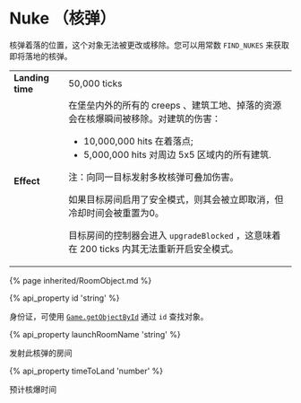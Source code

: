 # Nuke （核弹）

核弹着落的位置，这个对象无法被更改或移除。您可以用常数 `FIND_NUKES` 来获取即将落地的核弹。


<table class="table gameplay-info">
    <tbody>
    <tr>
        <td><strong>Landing time</strong></td>
        <td>50,000 ticks</td>
    </tr>
    <tr>
        <td><strong>Effect</strong></td>
        <td>在堡垒内外的所有的 creeps 、建筑工地、掉落的资源会在核爆瞬间被移除。对建筑的伤害：
            <ul>
                <li>10,000,000 hits 在着落点;</li>
                <li>5,000,000 hits 对周边 5x5 区域内的所有建筑.</li>
            </ul>
            <p>注：向同一目标发射多枚核弹可叠加伤害。</p>
            <p>如果目标房间启用了安全模式，则其会被立即取消，但冷却时间会被重置为0。</p>
            <p>目标房间的控制器会进入 <code>upgradeBlocked</code> ，这意味着在 200 ticks 内其无法重新开启安全模式。</p>
        </td>
    </tr>
    </tbody>
</table>

{% page inherited/RoomObject.md %}

{% api_property id 'string' %}



身份证，可使用 <a href="#Game.getObjectById"><code>Game.getObjectById</code></a> 通过 <code>id</code> 查找对象。



{% api_property launchRoomName 'string' %}



发射此核弹的房间



{% api_property timeToLand 'number' %}



预计核爆时间


